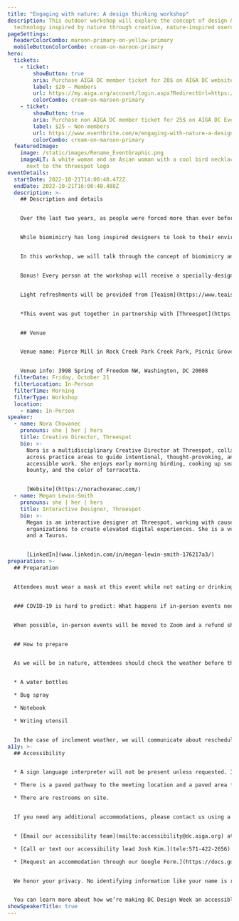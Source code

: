 ```yaml
---
title: "Engaging with nature: A design thinking workshop"
description: This outdoor workshop will explore the concept of design &
  technology inspired by nature through creative, nature-inspired exercises.
pageSettings:
  headerColorCombo: maroon-primary-on-yellow-primary
  mobileButtonColorCombo: cream-on-maroon-primary
hero:
  tickets:
    - ticket:
        showButton: true
        aria: Purchase AIGA DC member ticket for 20$ on AIGA DC website
        label: $20 — Members
        url: https://my.aiga.org/account/login.aspx?RedirectUrl=https://ikit.aiga.org/ikit_national_util/ikit-national-util-sso-redirect/?state=https%3A%2F%2Fdc.aiga.org%2Fevent%2Fengaging-with-nature-a-design-thinking-workshop%2F%3Fredirect_source%3Deventbrite_register
        colorCombo: cream-on-maroon-primary
    - ticket:
        showButton: true
        aria: Purchase non AIGA DC member ticket for 25$ on AIGA DC Eventbrite website.
        label: $25 — Non-members
        url: https://www.eventbrite.com/e/engaging-with-nature-a-design-thinking-workshop-tickets-425473361277
        colorCombo: cream-on-maroon-primary
  featuredImage:
    image: /static/images/Rename_EventGraphic.png
    imageALT: A white woman and an Asian woman with a cool bird necklace collaged
      next to the threespot logo
eventDetails:
  startDate: 2022-10-21T14:00:48.472Z
  endDate: 2022-10-21T16:00:48.488Z
  description: >-
    ## Description and details


    Over the last two years, as people were forced more than ever before to retreat from community spaces and onto computers, they began searching for new ways to engage safely with the world beyond screens. Through this rewriting of spacial engagement, many found solace and inspiration in the beauty  and peace of the natural world. From evening walks to backyard birding to camping, fishing and hiking, engagement with the outdoors has reached new heights. 


    While biomimicry has long inspired designers to look to their environments for inspiration, how can we as designers intentionally build space to allow ourselves to engage with the natural world? 


    In this workshop, we will talk through the concept of biomimicry and how to make intentional time for things like forest bathing (even if you live in a city). We will then put those concepts into practice by participating in exercises that employ nature-inspired design thinking. 


    Bonus! Every person at the workshop will receive a specially-designed, interactive zine to further inspire their biomimicry skills.


    Light refreshments will be provided from [Teaism](https://www.teaism.com/) by our sponsor [HAWJ Studio](http://www.phimher.com/).


    *This event was put together in partnership with [Threespot](https://www.threespot.com/)*.


    ## Venue


    Venue name: Pierce Mill in Rock Creek Park Creek Park, Picnic Grove #1


    Venue info: 3998 Spring of Freedom NW, Washington, DC 20008
  filterDate: Friday, October 21
  filterLocation: In-Person
  filterTime: Morning
  filterType: Workshop
  location:
    - name: In-Person
speaker:
  - name: Nora Chovanec
    pronouns: she | her | hers
    title: Creative Director, Threespot
    bio: >-
      Nora is a multidisciplinary Creative Director at Threespot, collaborating
      across practice areas to guide intentional, thought-provoking, and
      accessible work. She enjoys early morning birding, cooking up seasonal
      bounty, and the color of terracotta.


      [Website](https://norachovanec.com/)
  - name: Megan Lewin-Smith
    pronouns: she | her | hers
    title: Interactive Designer, Threespot
    bio: >-
      Megan is an interactive designer at Threespot, working with cause-based
      organizations to create elevated digital experiences. She is a vegetarian
      and a Taurus.


      [LinkedIn](www.linkedin.com/in/megan-lewin-smith-176217a3/)
preparation: >-
  ## Preparation


  Attendees must wear a mask at this event while not eating or drinking.


  ### COVID-19 is hard to predict: What happens if in-person events need to be canceled?


  When possible, in-person events will be moved to Zoom and a refund should not be expected. If an event is canceled in its entirety, a refund will be issued. In either scenario you will be notified immediately.


  ## How to prepare


  As we will be in nature, attendees should check the weather before the workshop to dress accordingly. In addition, attendees should bring:


  * A water bottles

  * Bug spray

  * Notebook

  * Writing utensil


  In the case of inclement weather, we will communicate about rescheduling the event.
a11y: >-
  ## Accessibility


  * A sign language interpreter will not be present unless requested. If requested, we will do our best to employ a sign language interpreter for the event.

  * There is a paved pathway to the meeting location and a paved area for the planned activities.

  * There are restrooms on site.


  If you need any additional accommodations, please contact us using a method that works best for you:


  * [Email our accessibility team](mailto:accessibility@dc.aiga.org) at accessibility@dc.aiga.org.

  * [Call or text our accessibility lead Josh Kim.](tele:571-422-2656)

  * [Request an accommodation through our Google Form.](https://docs.google.com/forms/d/e/1FAIpQLSe2l-FrPiSaZxPjIAOUadYn3axaz6SyloV42CWg-HF65TTy1w/viewform)


  We honor your privacy. No identifying information like your name is required to request an accommodation, and all details will be deleted once completed.


  You can learn more about how we’re making DC Design Week an accessible experience by visiting our [accessibility statement](/accessibility/).
showSpeakerTitle: true
---
```

